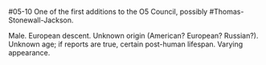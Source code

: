 #05-10
One of the first additions to the O5 Council, possibly #Thomas-Stonewall-Jackson.

Male. European descent. Unknown origin (American? European? Russian?). Unknown age; if reports are true, certain post-human lifespan. Varying appearance.